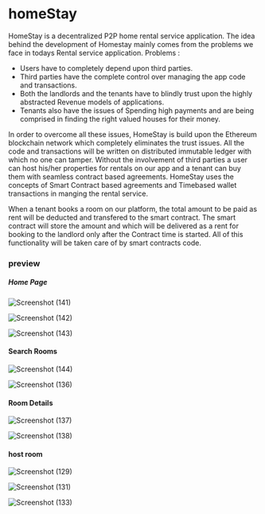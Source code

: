 # homeStay

HomeStay is a decentralized P2P home rental service application. The idea behind the development of Homestay mainly comes from the problems we face in todays Rental service application.
Problems :
- Users have to completely depend upon third parties.
- Third parties have the complete control over managing the app code and transactions.
- Both the landlords and the tenants have to blindly trust upon the highly abstracted Revenue models of applications.
- Tenants also have the issues of Spending high payments and are being comprised in finding the right valued houses for their money.

In order to overcome all these issues, HomeStay is build upon the Ethereum blockchain network which completely eliminates the trust issues. All the code and transactions will be written on distributed immutable ledger with which no one can tamper. Without the involvement of third parties a user can host his/her properties for rentals on our app and a tenant can buy them with seamless contract based agreements. HomeStay uses the concepts of Smart Contract based agreements and Timebased wallet transactions in manging the rental service.

When a tenant books a room on our platform, the total amount to be paid as rent will be deducted and transfered to the smart contract. The smart contract will store the amount and which will be delivered as a rent for booking to the landlord only after the Contract time is started. All of this functionality will be taken care of by smart contracts code.

### preview

##### Home Page

![Screenshot (141)](https://user-images.githubusercontent.com/85057583/187161970-3163af0b-f19b-435a-850a-2df854a7de06.png)

![Screenshot (142)](https://user-images.githubusercontent.com/85057583/187162046-d133dad2-6407-4396-a48a-31e9e2025bf9.png)

![Screenshot (143)](https://user-images.githubusercontent.com/85057583/187162522-cbc47a3c-8f73-4868-967a-ca60dfddd8d9.png)

#### Search Rooms

![Screenshot (144)](https://user-images.githubusercontent.com/85057583/187162149-f7f6fe12-9c12-4cb8-ac2b-d03a4bc1e0b0.png)

![Screenshot (136)](https://user-images.githubusercontent.com/85057583/187162985-f73fdf47-6ebb-4d1d-afc0-d468b954e5f4.png)

#### Room Details

![Screenshot (137)](https://user-images.githubusercontent.com/85057583/187163121-0832134a-850c-40fc-83d2-f279f73b0a88.png)

![Screenshot (138)](https://user-images.githubusercontent.com/85057583/187163197-49b85b1c-3936-409f-b6eb-60c585985ec2.png)

#### host room

![Screenshot (129)](https://user-images.githubusercontent.com/85057583/187163323-169db577-f504-43b8-9432-d72e394ab7f9.png)

![Screenshot (131)](https://user-images.githubusercontent.com/85057583/187163351-69cb619e-82c1-4ea0-9fdf-e7d97f9a006d.png)

![Screenshot (133)](https://user-images.githubusercontent.com/85057583/187163370-40bfbafd-9995-4946-a394-1793b19c44c0.png)





